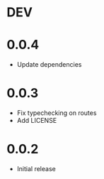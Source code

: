 # DEV
# 0.0.4
- Update dependencies
# 0.0.3
- Fix typechecking on routes
- Add LICENSE
# 0.0.2
- Initial release
